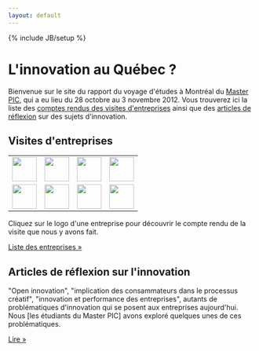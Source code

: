 ```yaml
---
layout: default
---
```

{% include JB/setup %}

<div class="hero-unit row" >
	<div class="span10">
		<h1>L'innovation au Québec ?</h1>
		<p>Bienvenue sur le site du rapport du voyage d'études à Montréal du <a href="http://masterpic.fr" target="_blank">Master PIC</a>, qui a eu lieu du 28 octobre au 3 novembre 2012. Vous trouverez ici la liste des <a href="articles-list.html#Entreprises-ref">comptes rendus des visites d'entreprises</a> ainsi que des <a href="articles-list.html#Articles-ref">articles de réflexion</a> sur des sujets d'innovation.</p>
   	</div>
   	<div class="span2">
		<span class='st_facebook_vcount' displayText='Facebook'></span>
		<span class='st_googleplus_vcount' displayText='Google +'></span>
		<span class='st_twitter_vcount' displayText='Tweet'></span>
		<span class='st_linkedin_vcount' displayText='LinkedIn'></span>
	</div>
</div>

<div class="row">
	    <div class="span6">
		<h2>Visites d'entreprises</h2>
			<table border="0">
				<tr> 
					<td><a href="http://davinov.github.com/masterpic-montreal-2012/Entreprises/Bombardier/" target="_blank"><img src="https://lh5.googleusercontent.com/-8XdWod66hCo/UPWiskbtbfI/AAAAAAAAAwY/GYyxRV3Tf0Q/s144/imgres.jpg" height="50px" ></a></td>
					<td><a href="http://davinov.github.com/masterpic-montreal-2012/Entreprises/Ericsson/" target="_blank"><img src="https://lh6.googleusercontent.com/-9x78rL28jPQ/UPWjOSSP5JI/AAAAAAAAAxA/de_ksUwgKT4/s144/imgres.jpg" height="50px" ></a></td>
					<td><a href="http://davinov.github.com/masterpic-montreal-2012/Entreprises/Ubisoft/" target="_blank"><img src="https://lh4.googleusercontent.com/-8RHasVJQy7c/UPWi9MQmWFI/AAAAAAAAAwo/qXsK8WmU_JY/s144/imgres.jpg" height="50px" ></a></td>
					<td><a href="http://davinov.github.com/masterpic-montreal-2012/Entreprises/Cirque-du-Soleil/" target="_blank"><img src="https://lh4.googleusercontent.com/-WvaN4S2iZmA/UPWjC70jUSI/AAAAAAAAAww/L928RsATS7M/s144/imgres.jpg" height="50px" ></a></td>
				</tr>
				<tr>
					<td><a href="http://davinov.github.com/masterpic-montreal-2012/Entreprises/Hydro-Quebec/" target="_blank"><img src="https://lh5.googleusercontent.com/-Oq_wtsFOZWY/UPWjJP4LX7I/AAAAAAAAAw4/6bOoVKVMJQY/s144/imgres.jpg" height="50px" ></a></td>
					<td><a href="http://davinov.github.com/masterpic-montreal-2012/Entreprises/Ecole-de-Technologie-Superieure/" target="_blank"><img src="https://lh5.googleusercontent.com/-4Hl6dubDXyg/UPWjUtH9BRI/AAAAAAAAAxI/x2QH0zggxMU/s144/imgres.jpg" height="50px" ></a></td>
					<td><a href="http://davinov.github.com/masterpic-montreal-2012/Entreprises/GE-Aviation/" target="_blank"><img src="https://lh6.googleusercontent.com/-pHMO-iuy0hE/UPWi0UTLNMI/AAAAAAAAAwg/IYYSgugcE0A/s144/imgres.jpg" height="50px" ></a></td>	
					<td><a href="http://davinov.github.com/masterpic-montreal-2012/Entreprises/Essilor/" target="_blank"><img src="https://lh4.googleusercontent.com/-nO8hUATiS04/UPWgh5qfMpI/AAAAAAAAAvs/NOwMzy1RtvE/s144/logo_essilor.jpg" height="50px" ></a></td>
				</tr>
			</table>
			<p>Cliquez sur le logo d'une entreprise pour découvrir le compte rendu de la visite que nous y avons fait.</p>
			<p><a class="btn" href="articles-list.html#Entreprises-ref">Liste des entreprises &raquo;</a></p>
    </div>
    <div class="span6">
	    <h2>Articles de réflexion sur l'innovation</h2>
	    <p>"Open innovation", "implication des consammateurs dans le processus créatif", "innovation et performance des entreprises", autants de problématiques d'innovation qui se posent aux entreprises aujourd'hui. Nous [les étudiants du Master PIC] avons exploré quelques unes de ces problématiques. </p>
	    <p><a class="btn" href="articles-list.html#Articles-ref">Lire &raquo;</a></p>
	</div>	
</div>
